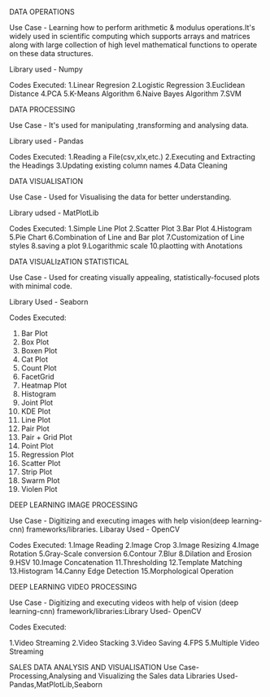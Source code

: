 DATA OPERATIONS

Use Case - Learning how to perform arithmetic & modulus operations.It's widely used in scientific computing which supports arrays and matrices along with large collection of high level mathematical functions to operate on these data structures.

Library used - Numpy

Codes Executed:
1.Linear Regresion
2.Logistic Regression
3.Euclidean Distance
4.PCA
5.K-Means Algorithm
6.Naive Bayes Algorithm
7.SVM

DATA PROCESSING

Use Case - It's used for manipulating ,transforming and analysing data.

Library used - Pandas

Codes Executed:
1.Reading a File(csv,xlx,etc.)
2.Executing and Extracting the Headings
3.Updating existing column names
4.Data Cleaning


DATA VISUALISATION

Use Case - Used for Visualising the data for better understanding.

Library udsed - MatPlotLib

Codes Executed:
1.Simple Line Plot
2.Scatter Plot
3.Bar Plot
4.Histogram
5.Pie Chart
6.Combination of Line and Bar plot
7.Customization of Line styles
8.saving a plot
9.Logarithmic scale
10.plaotting with Anotations

DATA VISUALIzATION STATISTICAL

Use Case - Used for creating visually appealing, statistically-focused plots with minimal code.

Library Used - Seaborn

Codes Executed:
1. Bar Plot
2. Box Plot
3. Boxen Plot
4. Cat Plot
5. Count Plot
6. FacetGrid
7. Heatmap Plot
8. Histogram
9. Joint Plot
10. KDE Plot
11. Line Plot
12. Pair Plot
13. Pair + Grid Plot
14. Point Plot
15. Regression Plot
16. Scatter Plot
17. Strip Plot
18. Swarm Plot
19. Violen Plot


DEEP LEARNING IMAGE PROCESSING

Use Case - Digitizing and executing images with help vision(deep learning-cnn) frameworks/libraries.
Libaray Used - OpenCV

Codes Executed:
1.Image Reading
2.Image Crop
3.Image Resizing
4.Image Rotation
5.Gray-Scale conversion
6.Contour
7.Blur
8.Dilation and Erosion
9.HSV
10.Image Concatenation
11.Thresholding
12.Template Matching
13.Histogram
14.Canny Edge Detection
15.Morphological Operation


DEEP LEARNING VIDEO PROCESSING

Use Case - Digitizing and executing videos with help of vision (deep learning-cnn) framework/libraries:Library
Used- OpenCV

Codes Executed:

1.Video Streaming
2.Video Stacking
3.Video Saving
4.FPS
5.Multiple Video Streaming

SALES DATA ANALYSIS AND VISUALISATION Use Case- Processing,Analysing and Visualizing the Sales data Libraries Used- Pandas,MatPlotLib,Seaborn









